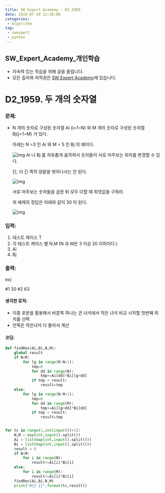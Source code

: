 ```yaml
---
title: SW Expert Academy - D2_1959
date: 2019-07-20 12:28:00
categories:
 - Algorithm
tag:
 - swexpert
 - python
---
```


## SW_Expert_Academy_개인학습

- 지속력 있는 학습을 위해 글을 올립니다.
- 모든 출처와 저작권은 [SW Expert Academy][출처]에 있습니다.



# D2_1959. 두 개의 숫자열

### 문제:

- N 개의 숫자로 구성된 숫자열 Ai (i=1~N) 와 M 개의 숫자로 구성된 숫자열 Bj(j=1~M) 가 있다.

  아래는 N =3 인 Ai 와 M = 5 인 Bj 의 예이다.

  ![img](https://www.swexpertacademy.com/main/common/fileDownload.do?downloadType=CKEditorImages&fileId=AV5PqPTKAUEDFAUq)
  Ai 나 Bj 를 자유롭게 움직여서 숫자들이 서로 마주보는 위치를 변경할 수 있다.

  단, 더 긴 쪽의 양끝을 벗어나서는 안 된다.

  ![img](https://www.swexpertacademy.com/main/common/fileDownload.do?downloadType=CKEditorImages&fileId=AV5PqULaAUIDFAUq)

  서로 마주보는 숫자들을 곱한 뒤 모두 더할 때 최댓값을 구하라.

  위 예제의 정답은 아래와 같이 30 이 된다.

   

  ![img](https://www.swexpertacademy.com/main/common/fileDownload.do?downloadType=CKEditorImages&fileId=AV5PqbLKAUcDFAUq)

### 입력:

1. 테스트 케이스 T
2. 각 테스트 케이스 별 N,M (N 과 M은 3 이상 20 이하이다.)
3. Ai
4. Bj

### 출력:

ex)

#1 30
#2 63



#### 생각한 로직:

- 이중 포문을 활용해서 바깥쪽 하나는 큰 녀석에서 작은 녀석 비교 시작할 첫번째 위치를 선택
- 안쪽은 작은녀석 다 돌아서 계산



#### 코딩:

```python
def findRes(Ai,Bi,N,M):
    global result
    if N<M:
        for lg in range(M-N+1):
            tmp=0
            for dd in range(N):
                tmp+=Ai[dd]*Bi[lg+dd]
            if tmp > result:
                result=tmp
    else:
        for lg in range(N-M+1):
            tmp=0
            for dd in range(M):
                tmp+=Ai[lg+dd]*Bi[dd]
            if tmp > result:
                result=tmp


for tc in range(1,int(input())+1):
    N,M = map(int,input().split())
    Ai = list(map(int,input().split()))
    Bi = list(map(int,input().split()))
    result = 0
    if N<M:
        for i in range(N):
            result+=Ai[i]*Bi[i]
    else:
        for i in range(M):
            result+=Ai[i]*Bi[i]
    findRes(Ai,Bi,N,M)
    print("#{} {}".format(tc,result))
```



[출처]: https://www.swexpertacademy.com/